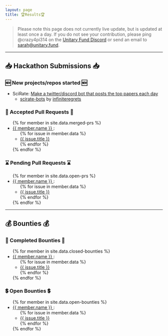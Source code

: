 ```yaml
---
layout: page
title: 🏆Results🏆
---
```


> Please note this page does not currently live update, but is updated at least once a day. If you do not see your contribution, please ping @crazy4pi314 on the [Unitary Fund Discord](http://discord.unitary.fund) or send an email to [sarah@unitary.fund](mailto:sarah@unitary.fund).

---
## 📥 Hackathon Submissions 📥

### 🆕 New projects/repos started 🆕

- SciRate: [Make a twitter/discord bot that posts the top papers each day](https://github.com/scirate/scirate/issues/430)
  - [scirate-bots](https://github.com/scirate/scirate-bots/pull/1) by [infiniteregrets](https://github.com/infiniteregrets) 

### 🎉 Accepted Pull Requests 🎉
<ul>
{% for member in site.data.merged-prs %}
  <li>
    <a href="https://github.com/{{ member.name }}">
      {{ member.name }}
    </a> :
    <ul>
    {% for issue in member.data %}
      <li>
        <a href="https://github.com/{{ member.name }}/issues/{{ issue.number }}">
      {{ issue.title }} </a>
      </li>
      {% endfor %}
    </ul>
  </li>
{% endfor %}
</ul>

### ⌛ Pending Pull Requests ⌛
<ul>
{% for member in site.data.open-prs %}
  <li>
    <a href="https://github.com/{{ member.name }}">
      {{ member.name }}
    </a> :
    <ul>
    {% for issue in member.data %}
      <li>
        <a href="https://github.com/{{ member.name }}/issues/{{ issue.number }}">
      {{ issue.title }} </a>
      </li>
      {% endfor %}
    </ul>
  </li>
{% endfor %}
</ul>

---

## 💰 Bounties 💰
### 💸 Completed Bounties 💸
<ul>
{% for member in site.data.closed-bounties %}
  <li>
    <a href="https://github.com/{{ member.name }}">
      {{ member.name }}
    </a> :
    <ul>
    {% for issue in member.data %}
      <li>
        <a href="https://github.com/{{ member.name }}/issues/{{issue.number }}">
      {{ issue.title }} </a>
      </li>
      {% endfor %}
    </ul>
  </li>
{% endfor %}
</ul>

### 💲 Open Bounties 💲
<ul>
{% for member in site.data.open-bounties %}
  <li>
    <a href="https://github.com/{{ member.name }}">
      {{ member.name }}
    </a> :
    <ul>
    {% for issue in member.data %}
      <li>
        <a href="https://github.com/{{ member.name }}/issues/{{ issue.number }}">
      {{ issue.title }} </a>
      </li>
      {% endfor %}
    </ul>
  </li>
{% endfor %}
</ul>